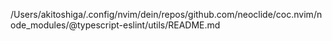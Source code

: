 /Users/akitoshiga/.config/nvim/dein/repos/github.com/neoclide/coc.nvim/node_modules/@typescript-eslint/utils/README.md